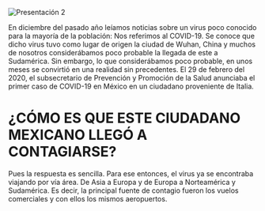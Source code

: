   ![Presentación 2](https://user-images.githubusercontent.com/69493426/90194550-3191fe00-dd8d-11ea-8d34-3301e1b8e94f.png)  

<p>En diciembre del pasado año leíamos noticias sobre un virus poco conocido para la mayoría de la población: Nos referimos al COVID-19. Se conoce que dicho virus tuvo como lugar de origen la ciudad de Wuhan, China y muchos de nosotros considerábamos poco probable la llegada de este a Sudamérica. Sin embargo, lo que considerábamos poco probable, en unos meses se convirtió en una realidad sin precedentes. El 29 de febrero del 2020, el subsecretario de Prevención y Promoción de la Salud anunciaba el primer caso de COVID-19 en México en un ciudadano proveniente de Italia.</p>
 <h1> ¿CÓMO ES QUE ESTE CIUDADANO MEXICANO LLEGÓ A CONTAGIARSE? </h1>
 

Pues la respuesta es sencilla. Para ese entonces, el virus ya se encontraba viajando por vía área. De Asia a Europa y de Europa a Norteamérica y Sudamérica. Es decir, la principal fuente de contagio fueron los vuelos comerciales y con ellos los mismos aeropuertos.



